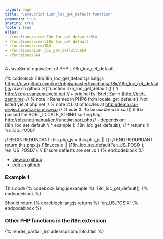 ```yaml
---
layout: page
title: "JavaScript i18n_loc_get_default function"
comments: true
sharing: true
footer: true
alias:
- /functions/view/i18n_loc_get_default:864
- /functions/view/i18n_loc_get_default
- /functions/view/864
- /functions/i18n_loc_get_default:864
- /functions/864
---
```

<!-- Generated by Rakefile:build -->
A JavaScript equivalent of PHP's i18n_loc_get_default

{% codeblock i18n/i18n_loc_get_default.js lang:js https://raw.github.com/kvz/phpjs/master/functions/i18n/i18n_loc_get_default.js raw on github %}
function i18n_loc_get_default () {
  // http://kevin.vanzonneveld.net
  // +   original by: Brett Zamir (http://brett-zamir.me)
  // %          note 1: Renamed in PHP6 from locale_get_default(). Not listed yet at php.net
  // %          note 2: List of locales at http://demo.icu-project.org/icu-bin/locexp
  // %          note 3: To be usable with sort() if it is passed the SORT_LOCALE_STRING sorting flag: http://php.net/manual/en/function.sort.php
  // -    depends on: i18n_loc_set_default
  // *     example 1: i18n_loc_get_default();
  // *     returns 1: 'en_US_POSIX'

  // BEGIN REDUNDANT
  this.php_js = this.php_js || {};
  // END REDUNDANT
  return this.php_js.i18nLocale || (i18n_loc_set_default('en_US_POSIX'), 'en_US_POSIX'); // Ensure defaults are set up
}
{% endcodeblock %}

 - [view on github](https://github.com/kvz/phpjs/blob/master/functions/i18n/i18n_loc_get_default.js)
 - [edit on github](https://github.com/kvz/phpjs/edit/master/functions/i18n/i18n_loc_get_default.js)

### Example 1
This code
{% codeblock lang:js example %}
i18n_loc_get_default();
{% endcodeblock %}

Should return
{% codeblock lang:js returns %}
'en_US_POSIX'
{% endcodeblock %}


### Other PHP functions in the i18n extension
{% render_partial _includes/custom/i18n.html %}
